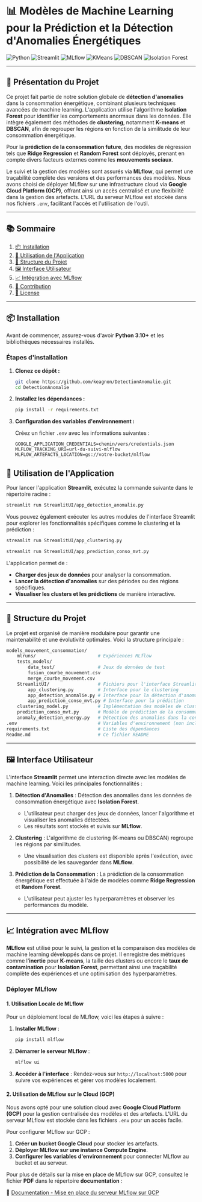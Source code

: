 
# 📊 Modèles de Machine Learning pour la Prédiction et la Détection d'Anomalies Énergétiques

![Python](https://img.shields.io/badge/Python-3.10-blue?style=for-the-badge&logo=python)
![Streamlit](https://img.shields.io/badge/Streamlit-1.38.0-red?style=for-the-badge&logo=streamlit)
![MLflow](https://img.shields.io/badge/MLflow-v2.16.0-orange?style=for-the-badge&logo=mlflow)
![KMeans](https://img.shields.io/badge/KMeans-Clustering-yellow?style=for-the-badge)
![DBSCAN](https://img.shields.io/badge/DBSCAN-Clustering-green?style=for-the-badge)
![Isolation Forest](https://img.shields.io/badge/Isolation--Forest-Anomaly%20Detection-lightblue?style=for-the-badge)

---

## 📑 Présentation du Projet


Ce projet fait partie de notre solution globale de **détection d'anomalies** dans la consommation énergétique, combinant plusieurs techniques avancées de machine learning. L'application utilise l'algorithme **Isolation Forest** pour identifier les comportements anormaux dans les données. Elle intègre également des méthodes de **clustering**, notamment **K-means** et **DBSCAN**, afin de regrouper les régions en fonction de la similitude de leur consommation énergétique.

Pour la **prédiction de la consommation future**, des modèles de régression tels que **Ridge Regression** et **Random Forest** sont déployés, prenant en compte divers facteurs externes comme les **mouvements sociaux**.

Le suivi et la gestion des modèles sont assurés via **MLflow**, qui permet une traçabilité complète des versions et des performances des modèles. Nous avons choisi de déployer MLflow sur une infrastructure cloud via **Google Cloud Platform (GCP)**, offrant ainsi un accès centralisé et une flexibilité dans la gestion des artefacts. L'URL du serveur MLflow est stockée dans nos fichiers `.env`, facilitant l'accès et l'utilisation de l'outil.

---

## 📚 Sommaire

1. [📦 Installation](#installation)
2. [🚀 Utilisation de l'Application](#utilisation)
3. [📁 Structure du Projet](#structure-du-projet)
4. [🖼️ Interface Utilisateur](#interface-utilisateur)
5. [📈 Intégration avec MLflow](#intégration-mlflow)
6. [🤝 Contribution](#contribution)
7. [📜 License](#license)

---

## 📦 Installation <a name="installation"></a>

Avant de commencer, assurez-vous d'avoir **Python 3.10+** et les bibliothèques nécessaires installés.

### Étapes d'installation

1. **Clonez ce dépôt :**

   ```bash
   git clone https://github.com/keagnon/DetectionAnomalie.git
   cd DetectionAnomalie
   ```

2. **Installez les dépendances :**

   ```bash
   pip install -r requirements.txt
   ```

3. **Configuration des variables d'environnement :**

   Créez un fichier `.env` avec les informations suivantes :

   ```env
   GOOGLE_APPLICATION_CREDENTIALS=chemin/vers/credentials.json
   MLFLOW_TRACKING_URI=url-du-suivi-mlflow
   MLFLOW_ARTEFACTS_LOCATION=gs://votre-bucket/mlflow
   ```

## 🚀 Utilisation de l'Application <a name="utilisation"></a>

Pour lancer l'application **Streamlit**, exécutez la commande suivante dans le répertoire racine :

```bash
streamlit run StreamlitUI/app_detection_anomalie.py
```

Vous pouvez également exécuter les autres modules de l'interface Streamlit pour explorer les fonctionnalités spécifiques comme le clustering et la prédiction :

```bash
streamlit run StreamlitUI/app_clustering.py
```

```bash
streamlit run StreamlitUI/app_prediction_conso_mvt.py
```

L'application permet de :

- **Charger des jeux de données** pour analyser la consommation.
- **Lancer la détection d'anomalies** sur des périodes ou des régions spécifiques.
- **Visualiser les clusters et les prédictions** de manière interactive.

---

## 📁 Structure du Projet <a name="structure-du-projet"></a>

Le projet est organisé de manière modulaire pour garantir une maintenabilité et une évolutivité optimales. Voici la structure principale :

```bash
models_mouvement_consommation/
    mlruns/                       # Expériences MLflow
    tests_models/                 
        data_test/                # Jeux de données de test
        fusion_courbe_mouvement.csv
        merge_courbe_movement.csv
    StreamlitUI/                  # Fichiers pour l'interface Streamlit
        app_clustering.py         # Interface pour le clustering
        app_detection_anomalie.py # Interface pour la détection d'anomalies
        app_prediction_conso_mvt.py # Interface pour la prédiction
    clustering_model.py           # Implémentation des modèles de clustering
    prediction_conso_mvt.py       # Modèle de prédiction de la consommation
    anomaly_detection_energy.py   # Détection des anomalies dans la consommation
.env                              # Variables d'environnement (non incluses dans le dépôt)
requirements.txt                  # Liste des dépendances
Readme.md                         # Ce fichier README
```

---

## 🖼️ Interface Utilisateur <a name="interface-utilisateur"></a>

L'interface **Streamlit** permet une interaction directe avec les modèles de machine learning. Voici les principales fonctionnalités :

1. **Détection d'Anomalies** : Détection des anomalies dans les données de consommation énergétique avec **Isolation Forest**.
   - L'utilisateur peut charger des jeux de données, lancer l'algorithme et visualiser les anomalies détectées.
   - Les résultats sont stockés et suivis sur **MLflow**.

2. **Clustering** : L'algorithme de clustering (K-means ou DBSCAN) regroupe les régions par similitudes.
   - Une visualisation des clusters est disponible après l'exécution, avec possibilité de les sauvegarder dans **MLflow**.

3. **Prédiction de la Consommation** : La prédiction de la consommation énergétique est effectuée à l'aide de modèles comme **Ridge Regression** et **Random Forest**.
   - L'utilisateur peut ajuster les hyperparamètres et observer les performances du modèle.


---


## 📈 Intégration avec MLflow <a name="intégration-mlflow"></a>

**MLflow** est utilisé pour le suivi, la gestion et la comparaison des modèles de machine learning développés dans ce projet. Il enregistre des métriques comme l'**inertie** pour **K-means**, la taille des clusters ou encore le **taux de contamination** pour **Isolation Forest**, permettant ainsi une traçabilité complète des expériences et une optimisation des hyperparamètres.

### Déployer MLflow

#### 1. Utilisation Locale de MLflow

Pour un déploiement local de MLflow, voici les étapes à suivre :

1. **Installer MLflow** :
   ```bash
   pip install mlflow
   ```

2. **Démarrer le serveur MLflow** :
   ```bash
   mlflow ui
   ```

3. **Accéder à l'interface** :
   Rendez-vous sur `http://localhost:5000` pour suivre vos expériences et gérer vos modèles localement.

#### 2. Utilisation de MLflow sur le Cloud (GCP)

Nous avons opté pour une solution cloud avec **Google Cloud Platform (GCP)** pour la gestion centralisée des modèles et des artefacts. L'URL du serveur MLflow est stockée dans les fichiers `.env` pour un accès facile.

Pour configurer MLflow sur GCP :

1. **Créer un bucket Google Cloud** pour stocker les artefacts.
2. **Déployer MLflow sur une instance Compute Engine**.
3. **Configurer les variables d'environnement** pour connecter MLflow au bucket et au serveur.

Pour plus de détails sur la mise en place de MLflow sur GCP, consultez le fichier **PDF** dans le répertoire **documentation** :

📄 [Documentation - Mise en place du serveur MLflow sur GCP](DetectionAnomalie/documentation/etapes_mise_en_place.pdf)
